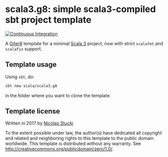 # scala3.g8: simple scala3-compiled sbt project template

[![Continuous Integration](https://github.com/Kawaxte/scala3.g8/actions/workflows/ci.yml/badge.svg)](https://github.com/Kawaxte/scala3.g8/actions/workflows/ci.yml)

A [Giter8][g8] template for a minimal [Scala 3] project, now with strict
`scalafmt` and `scalafix` support.

## Template usage

Using `sbt`, do:

```sh
sbt new scala/scala3.g8
```

in the folder where you want to clone the template.

## Template license

Written in 2017 by [Nicolas Stucki]

To the extent possible under law, the author(s) have dedicated all copyright and
related and neighboring rights to this template to the public domain worldwide.
This template is distributed without any warranty. See
<http://creativecommons.org/publicdomain/zero/1.0/>.

[g8]: http://www.foundweekends.org/giter8/
[Scala 3]: http://dotty.epfl.ch/
[Nicolas Stucki]: https://github.com/nicolasstucki
[Kawaxte]: https://github.com/Kawaxte
